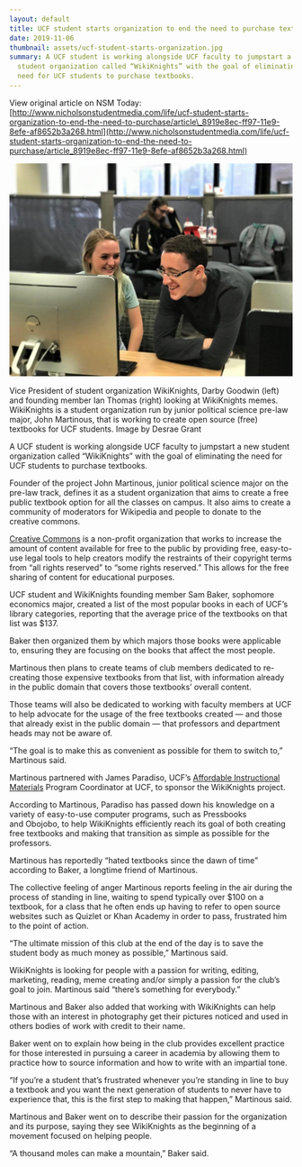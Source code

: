 ```yaml
---
layout: default
title: UCF student starts organization to end the need to purchase textbooks
date: 2019-11-06
thumbnail: assets/ucf-student-starts-organization.jpg
summary: A UCF student is working alongside UCF faculty to jumpstart a new
  student organization called “WikiKnights” with the goal of eliminating the
  need for UCF students to purchase textbooks.
---
```

View original article on NSM Today: [http://www.nicholsonstudentmedia.com/life/ucf-student-starts-organization-to-end-the-need-to-purchase/article\_8919e8ec-ff97-11e9-8efe-af8652b3a268.html](http://www.nicholsonstudentmedia.com/life/ucf-student-starts-organization-to-end-the-need-to-purchase/article_8919e8ec-ff97-11e9-8efe-af8652b3a268.html)

![](assets/ucf-student-starts-organization.jpg)

Vice President of student organization WikiKnights, Darby Goodwin (left) and founding member Ian Thomas (right) looking at WikiKnights memes. WikiKnights is a student organization run by junior political science pre-law major, John Martinous, that is working to create open source (free) textbooks for UCF students. Image by Desrae Grant

A UCF student is working alongside UCF faculty to jumpstart a new student organization called “WikiKnights” with the goal of eliminating the need for UCF students to purchase textbooks. 

Founder of the project John Martinous, junior political science major on the pre-law track, defines it as a student organization that aims to create a free public textbook option for all the classes on campus. It also aims to create a community of moderators for Wikipedia and people to donate to the creative commons.

[Creative Commons](https://creativecommons.org/) is a non-profit organization that works to increase the amount of content available for free to the public by providing free, easy-to-use legal tools to help creators modify the restraints of their copyright terms from “all rights reserved” to “some rights reserved.” This allows for the free sharing of content for educational purposes.

UCF student and WikiKnights founding member Sam Baker, sophomore economics major, created a list of the most popular books in each of UCF’s library categories, reporting that the average price of the textbooks on that list was $137.

Baker then organized them by which majors those books were applicable to, ensuring they are focusing on the books that affect the most people. 

Martinous then plans to create teams of club members dedicated to re-creating those expensive textbooks from that list, with information already in the public domain that covers those textbooks’ overall content. 

Those teams will also be dedicated to working with faculty members at UCF to help advocate for the usage of the free textbooks created ⁠— and those that already exist in the public domain ⁠— that professors and department heads may not be aware of. 

“The goal is to make this as convenient as possible for them to switch to,” Martinous said.

Martinous partnered with James Paradiso, UCF’s [Affordable Instructional Materials](https://provost.ucf.edu/initiatives/affordability/) Program Coordinator at UCF, to sponsor the WikiKnights project.

According to Martinous, Paradiso has passed down his knowledge on a variety of easy-to-use computer programs, such as Pressbooks and Obojobo, to help WikiKnights efficiently reach its goal of both creating free textbooks and making that transition as simple as possible for the professors. 

Martinous has reportedly “hated textbooks since the dawn of time” according to Baker, a longtime friend of Martinous. 

The collective feeling of anger Martinous reports feeling in the air during the process of standing in line, waiting to spend typically over $100 on a textbook, for a class that he often ends up having to refer to open source websites such as Quizlet or Khan Academy in order to pass, frustrated him to the point of action.

“The ultimate mission of this club at the end of the day is to save the student body as much money as possible,” Martinous said. 

WikiKnights is looking for people with a passion for writing, editing, marketing, reading, meme creating and/or simply a passion for the club’s goal to join. Martinous said “there’s something for everybody.” 

Martinous and Baker also added that working with WikiKnights can help those with an interest in photography get their pictures noticed and used in others bodies of work with credit to their name.

Baker went on to explain how being in the club provides excellent practice for those interested in pursuing a career in academia by allowing them to practice how to source information and how to write with an impartial tone.

“If you’re a student that’s frustrated whenever you’re standing in line to buy a textbook and you want the next generation of students to never have to experience that, this is the first step to making that happen,” Martinous said.

Martinous and Baker went on to describe their passion for the organization and its purpose, saying they see WikiKnights as the beginning of a movement focused on helping people.

“A thousand moles can make a mountain,” Baker said.